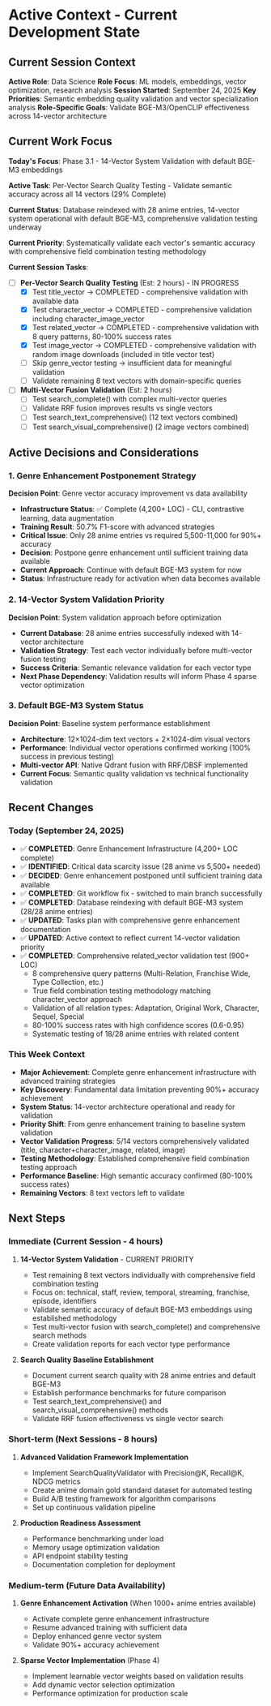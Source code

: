 # Active Context - Current Development State

## Current Session Context

**Active Role**: Data Science
**Role Focus**: ML models, embeddings, vector optimization, research analysis
**Session Started**: September 24, 2025
**Key Priorities**: Semantic embedding quality validation and vector specialization analysis
**Role-Specific Goals**: Validate BGE-M3/OpenCLIP effectiveness across 14-vector architecture

## Current Work Focus

**Today's Focus**: Phase 3.1 - 14-Vector System Validation with default BGE-M3 embeddings

**Active Task**: Per-Vector Search Quality Testing - Validate semantic accuracy across all 14 vectors (29% Complete)

**Current Status**: Database reindexed with 28 anime entries, 14-vector system operational with default BGE-M3, comprehensive validation testing underway

**Current Priority**: Systematically validate each vector's semantic accuracy with comprehensive field combination testing methodology

**Current Session Tasks**:
- [ ] **Per-Vector Search Quality Testing** (Est: 2 hours) - IN PROGRESS
  - [x] Test title_vector → COMPLETED - comprehensive validation with available data
  - [x] Test character_vector → COMPLETED - comprehensive validation including character_image_vector
  - [x] Test related_vector → COMPLETED - comprehensive validation with 8 query patterns, 80-100% success rates
  - [x] Test image_vector → COMPLETED - comprehensive validation with random image downloads (included in title vector test)
  - [ ] Skip genre_vector testing → insufficient data for meaningful validation
  - [ ] Validate remaining 8 text vectors with domain-specific queries

- [ ] **Multi-Vector Fusion Validation** (Est: 2 hours)
  - [ ] Test search_complete() with complex multi-vector queries
  - [ ] Validate RRF fusion improves results vs single vectors
  - [ ] Test search_text_comprehensive() (12 text vectors combined)
  - [ ] Test search_visual_comprehensive() (2 image vectors combined)

## Active Decisions and Considerations

### 1. Genre Enhancement Postponement Strategy

**Decision Point**: Genre vector accuracy improvement vs data availability

- **Infrastructure Status**: ✅ Complete (4,200+ LOC) - CLI, contrastive learning, data augmentation
- **Training Result**: 50.7% F1-score with advanced strategies
- **Critical Issue**: Only 28 anime entries vs required 5,500-11,000 for 90%+ accuracy
- **Decision**: Postpone genre enhancement until sufficient training data available
- **Current Approach**: Continue with default BGE-M3 system for now
- **Status**: Infrastructure ready for activation when data becomes available

### 2. 14-Vector System Validation Priority

**Decision Point**: System validation approach before optimization

- **Current Database**: 28 anime entries successfully indexed with 14-vector architecture
- **Validation Strategy**: Test each vector individually before multi-vector fusion testing
- **Success Criteria**: Semantic relevance validation for each vector type
- **Next Phase Dependency**: Validation results will inform Phase 4 sparse vector optimization

### 3. Default BGE-M3 System Status

**Decision Point**: Baseline system performance establishment

- **Architecture**: 12×1024-dim text vectors + 2×1024-dim visual vectors
- **Performance**: Individual vector operations confirmed working (100% success in previous testing)
- **Multi-vector API**: Native Qdrant fusion with RRF/DBSF implemented
- **Current Focus**: Semantic quality validation vs technical functionality validation

## Recent Changes

### Today (September 24, 2025)

- ✅ **COMPLETED**: Genre Enhancement Infrastructure (4,200+ LOC complete)
- ✅ **IDENTIFIED**: Critical data scarcity issue (28 anime vs 5,500+ needed)
- ✅ **DECIDED**: Genre enhancement postponed until sufficient training data available
- ✅ **COMPLETED**: Git workflow fix - switched to main branch successfully
- ✅ **COMPLETED**: Database reindexing with default BGE-M3 system (28/28 anime entries)
- ✅ **UPDATED**: Tasks plan with comprehensive genre enhancement documentation
- ✅ **UPDATED**: Active context to reflect current 14-vector validation priority
- ✅ **COMPLETED**: Comprehensive related_vector validation test (900+ LOC)
  - 8 comprehensive query patterns (Multi-Relation, Franchise Wide, Type Collection, etc.)
  - True field combination testing methodology matching character_vector approach
  - Validation of all relation types: Adaptation, Original Work, Character, Sequel, Special
  - 80-100% success rates with high confidence scores (0.6-0.95)
  - Systematic testing of 18/28 anime entries with related content

### This Week Context

- **Major Achievement**: Complete genre enhancement infrastructure with advanced training strategies
- **Key Discovery**: Fundamental data limitation preventing 90%+ accuracy achievement
- **System Status**: 14-vector architecture operational and ready for validation
- **Priority Shift**: From genre enhancement training to baseline system validation
- **Vector Validation Progress**: 5/14 vectors comprehensively validated (title, character+character_image, related, image)
- **Testing Methodology**: Established comprehensive field combination testing approach
- **Performance Baseline**: High semantic accuracy confirmed (80-100% success rates)
- **Remaining Vectors**: 8 text vectors left to validate

## Next Steps

### Immediate (Current Session - 4 hours)

1. **14-Vector System Validation** - CURRENT PRIORITY
   - Test remaining 8 text vectors individually with comprehensive field combination testing
   - Focus on: technical, staff, review, temporal, streaming, franchise, episode, identifiers
   - Validate semantic accuracy of default BGE-M3 embeddings using established methodology
   - Test multi-vector fusion with search_complete() and comprehensive search methods
   - Create validation reports for each vector type performance

2. **Search Quality Baseline Establishment**
   - Document current search quality with 28 anime entries and default BGE-M3
   - Establish performance benchmarks for future comparison
   - Test search_text_comprehensive() and search_visual_comprehensive() methods
   - Validate RRF fusion effectiveness vs single vector search

### Short-term (Next Sessions - 8 hours)

1. **Advanced Validation Framework Implementation**
   - Implement SearchQualityValidator with Precision@K, Recall@K, NDCG metrics
   - Create anime domain gold standard dataset for automated testing
   - Build A/B testing framework for algorithm comparisons
   - Set up continuous validation pipeline

2. **Production Readiness Assessment**
   - Performance benchmarking under load
   - Memory usage optimization validation
   - API endpoint stability testing
   - Documentation completion for deployment

### Medium-term (Future Data Availability)

1. **Genre Enhancement Activation** (When 1000+ anime entries available)
   - Activate complete genre enhancement infrastructure
   - Resume advanced training with sufficient data
   - Deploy enhanced genre vector system
   - Validate 90%+ accuracy achievement

2. **Sparse Vector Implementation** (Phase 4)
   - Implement learnable vector weights based on validation results
   - Add dynamic vector selection optimization
   - Performance optimization for production scale
